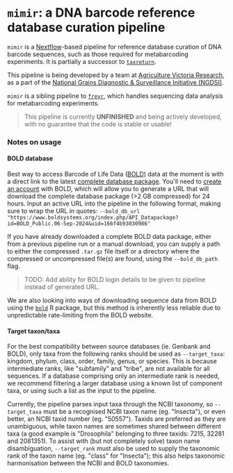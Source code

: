 # `mimir`: a DNA barcode reference database curation pipeline

`mimir` is a [Nextflow](https://www.nextflow.io/docs/latest/index.html)-based pipeline for reference database curation of DNA barcode sequences, such as those required for metabarcoding experiments. It is partially a successor to [`taxreturn`](https://github.com/alexpiper/taxreturn).

This pipeline is being developed by a team at [Agriculture Victoria Research](https://agriculture.vic.gov.au/), as a part of the [National Grains Diagnostic & Surveillance Initiative (NGDSI)](https://grdc.com.au/grdc-investments/investments/investment?code=DEE2305-004RTX). 

`mimir` is a sibling pipeline to [`freyr`](https://github.com/AVR-biosecurity-bioinformatics/freyr), which handles sequencing data analysis for metabarcoding experiments. 

> This pipeline is currently **UNFINISHED** and being actively developed, with no guarantee that the code is stable or usable!




### Notes on usage

#### BOLD database 

Best way to access Barcode of Life Data ([BOLD](https://www.boldsystems.org/index.php)) data at the moment is with a direct link to the latest [complete database package](https://www.boldsystems.org/index.php/datapackages/Latest). You'll need to [create an account](https://www.boldsystems.org/index.php/MAS_Management_NewUserApp) with BOLD, which will allow you to generate a URL that will download the complete database package (>2 GB compressed) for 24 hours. Input an active URL into the pipeline in the following format, making sure to wrap the URL in quotes: `--bold_db_url "https://www.boldsystems.org/index.php/API_Datapackage?id=BOLD_Public.06-Sep-2024&uid=166f4b93030986"`

If you have already downloaded a complete BOLD data package, either from a previous pipeline run or a manual download, you can supply a path to either the compressed `.tar.gz` file itself or a directory where the compressed or uncompressed file(s) are found, using the `--bold_db_path` flag. 

> TODO: Add ability for BOLD login details to be given to pipeline instead of generated URL.  

We are also looking into ways of downloading sequence data from BOLD using the [`bold`](https://docs.ropensci.org/bold/index.html) R package, but this method is inherently less reliable due to unpredictable rate-limiting from the BOLD website. 

#### Target taxon/taxa

For the best compatibility between source databases (ie. Genbank and BOLD), only taxa from the following ranks should be used as `--target_taxa`: kingdom, phylum, class, order, family, genus, or species. This is because intermediate ranks, like "subfamily" and "tribe", are not available for all sequences. If a database comprising only an intermediate rank is needed, we recommend filtering a larger database using a known list of component taxa, or using such a list as the input to the pipeline. 

Currently, the pipeline parses input taxa through the NCBI taxonomy, so `--target_taxa` must be a recognised NCBI taxon name (eg. "Insecta"), or even better, an NCBI taxid number (eg. "50557"). Taxids are preferred as they are unambiguous, while taxon names are sometimes shared between different taxa (a good example is "Drosophila" belonging to three taxids: 7215, 32281 and 2081351). To assist with (but not completely solve) taxon name disambiguation, `--target_rank` must also be used to supply the taxonomic rank of the taxon name (eg. "class" for "Insecta"); this also helps taxonomic harmonisation between the NCBI and BOLD taxonomies. 
